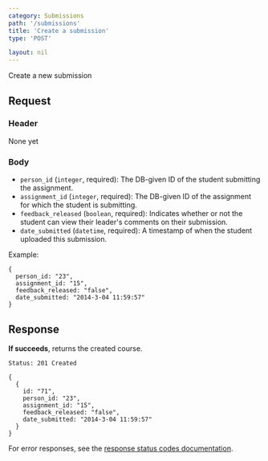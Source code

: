```yaml
---
category: Submissions
path: '/submissions'
title: 'Create a submission'
type: 'POST'

layout: nil
---
```


Create a new submission

## Request

### Header
None yet

### Body
* `person_id` (`integer`, required): The DB-given ID of the student submitting
  the assignment.
* `assignment_id` (`integer`, required): The DB-given ID of the assignment for
  which the student is submitting.
* `feedback_released` (`boolean`, required): Indicates whether or not the
  student can view their leader's comments on their submission.
* `date_submitted` (`datetime`, required): A timestamp of when the student
  uploaded this submission.

Example:

```
{
  person_id: "23",
  assignment_id: "15",
  feedback_released: "false",
  date_submitted: "2014-3-04 11:59:57"
}
```

## Response

**If succeeds**, returns the created course.

```Status: 201 Created```
```
{
  {
    id: "71",
    person_id: "23",
    assignment_id: "15",
    feedback_released: "false",
    date_submitted: "2014-3-04 11:59:57"
  }
}
```

For error responses, see the [response status codes documentation](#response-status-codes).
